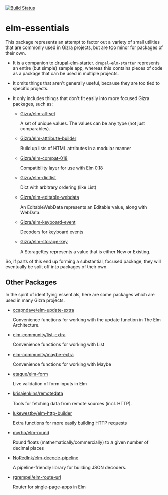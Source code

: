 [![Build Status](https://travis-ci.org/Gizra/elm-essentials.svg?branch=master)](https://travis-ci.org/Gizra/elm-essentials)

# elm-essentials

This package represents an attempt to factor out a variety of small utilities that
are commonly used in Gizra projects, but are too minor for packages of their own.

- It is a companion to [drupal-elm-starter](https://github.com/Gizra/drupal-elm-starter).
  `drupal-elm-starter` represents an entire (but simple) sample app, whereas this contains
  pieces of code as a package that can be used in multiple projects.

- It omits things that aren't generally useful, because they are too tied to specific projects.

- It only includes things that don't fit easily into more focused Gizra packages, such as:

    - [Gizra/elm-all-set](http://package.elm-lang.org/packages/Gizra/elm-all-set/latest)

      A set of unique values. The values can be any type (not just comparables).

    - [Gizra/elm-attribute-builder](http://package.elm-lang.org/packages/Gizra/elm-attribute-builder/latest)

      Build up lists of HTML attributes in a modular manner

    - [Gizra/elm-compat-018](http://package.elm-lang.org/packages/Gizra/elm-compat-018/latest)

      Compatibility layer for use with Elm 0.18

    - [Gizra/elm-dictlist](http://package.elm-lang.org/packages/Gizra/elm-dictlist/latest)

      Dict with arbitrary ordering (like List)

    - [Gizra/elm-editable-webdata](http://package.elm-lang.org/packages/Gizra/elm-editable-webdata/latest)

      An EditableWebData represents an Editable value, along with WebData.

    - [Gizra/elm-keyboard-event](http://package.elm-lang.org/packages/Gizra/elm-keyboard-event/latest)

      Decoders for keyboard events

    - [Gizra/elm-storage-key](http://package.elm-lang.org/packages/Gizra/elm-storage-key/latest)

      A StorageKey represents a value that is either New or Existing.

So, if parts of this end up forming a substantial, focused package, they will eventually be split
off into packages of their own.

## Other Packages

In the spirit of identifying essentials, here are some packages which are used
in many Gizra projects.

- [ccapndave/elm-update-extra](http://package.elm-lang.org/packages/ccapndave/elm-update-extra/latest)

  Convenience functions for working with the update function in The Elm Architecture.

- [elm-community/list-extra](http://package.elm-lang.org/packages/elm-community/list-extra/latest)

  Convenience functions for working with List

- [elm-community/maybe-extra](http://package.elm-lang.org/packages/elm-community/maybe-extra/latest)

  Convenience functions for working with Maybe

- [etaque/elm-form](http://package.elm-lang.org/packages/etaque/elm-form/latest)

  Live validation of form inputs in Elm

- [krisajenkins/remotedata](http://package.elm-lang.org/packages/krisajenkins/remotedata/latest)

  Tools for fetching data from remote sources (incl. HTTP).

- [lukewestby/elm-http-builder](http://package.elm-lang.org/packages/lukewestby/elm-http-builder/latest)

  Extra functions for more easily building HTTP requests

- [myrho/elm-round](http://package.elm-lang.org/packages/myrho/elm-round/latest)

  Round floats (mathematically/commercially) to a given number of decimal places

- [NoRedInk/elm-decode-pipeline](http://package.elm-lang.org/packages/NoRedInk/elm-decode-pipeline/latest)

  A pipeline-friendly library for building JSON decoders.

- [rgrempel/elm-route-url](http://package.elm-lang.org/packages/rgrempel/elm-route-url/latest)

  Router for single-page-apps in Elm
